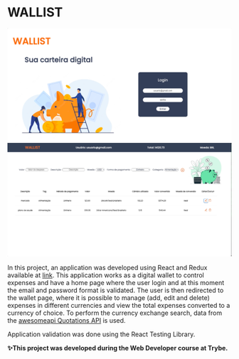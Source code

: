 # WALLIST 

![página de login](/src/loginimg.jpg)
![página wallet](/src/walletimg.jpg)

In this project, an application was developed using React and Redux available at [link](https://carinacunha.github.io/wallist/). This application works as a digital wallet to control expenses and have a home page where the user login and at this moment the email and password format is validated. The user is then redirected to the wallet page, where it is possible to manage (add, edit and delete) expenses in different currencies and view the total expenses converted to a currency of choice.
To perform the currency exchange search, data from the [awesomeapi Quotations API](https://economia.awesomeapi.com.br/json/all) is used.

Application validation was done using the React Testing Library.

**✨This project was developed during the Web Developer course at Trybe.** 
